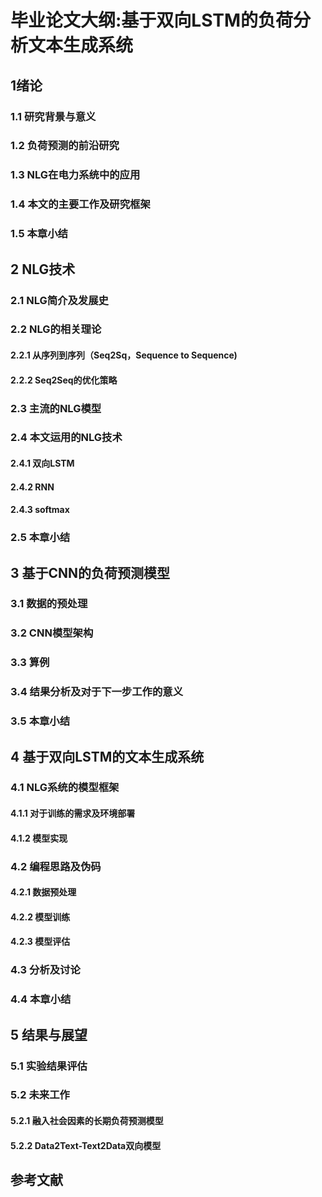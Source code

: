 # 毕业论文大纲:基于双向LSTM的负荷分析文本生成系统

## 1绪论

### 1.1	研究背景与意义

### 1.2	负荷预测的前沿研究

### 1.3	NLG在电力系统中的应用

### 1.4	本文的主要工作及研究框架

### 1.5 本章小结

## 2 NLG技术

### 2.1 NLG简介及发展史

### 2.2 NLG的相关理论

#### 2.2.1 从序列到序列（Seq2Sq，Sequence to Sequence)

#### 2.2.2 Seq2Seq的优化策略

### 2.3 主流的NLG模型

### 2.4 本文运用的NLG技术

#### 2.4.1 双向LSTM

#### 2.4.2 RNN

#### 2.4.3 softmax

### 2.5 本章小结

## 3 基于CNN的负荷预测模型

### 3.1 数据的预处理

### 3.2 CNN模型架构

### 3.3 算例

### 3.4 结果分析及对于下一步工作的意义

### 3.5 本章小结

## 4 基于双向LSTM的文本生成系统

### 4.1 NLG系统的模型框架

#### 4.1.1 对于训练的需求及环境部署

#### 4.1.2 模型实现

### 4.2 编程思路及伪码

#### 4.2.1 数据预处理

#### 4.2.2 模型训练

#### 4.2.3 模型评估

### 4.3 分析及讨论

### 4.4 本章小结

## 5 结果与展望

### 5.1 实验结果评估

### 5.2 未来工作

#### 5.2.1 融入社会因素的长期负荷预测模型

#### 5.2.2 Data2Text-Text2Data双向模型

## 参考文献
